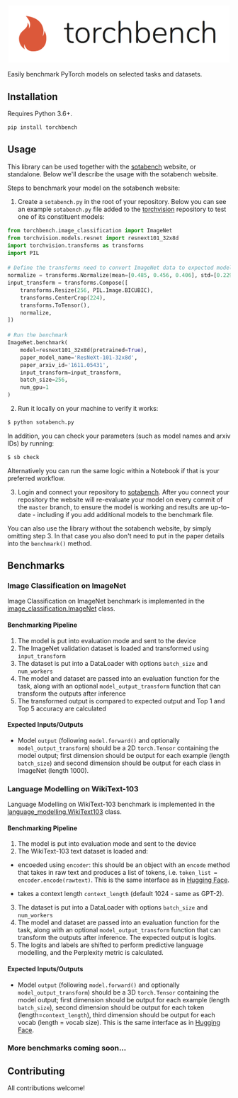 <p align="center"><img width=500 src="/docs/images/torchbench.png"></p>

Easily benchmark PyTorch models on selected tasks and datasets. 

## Installation

Requires Python 3.6+. 

```bash
pip install torchbench
```

## Usage

This library can be used together with the [sotabench](https://sotabench.com) website, or standalone. Below we'll describe the usage with the sotabench website. 

Steps to benchmark your model on the sotabench website:

1) Create a `sotabench.py` in the root of your repository. Below you can see an example `sotabench.py` file added to the [torchvision](https://github.com/pytorch/vision/tree/master/torchvision) repository to test one of its constituent models:

```python
from torchbench.image_classification import ImageNet
from torchvision.models.resnet import resnext101_32x8d
import torchvision.transforms as transforms
import PIL

# Define the transforms need to convert ImageNet data to expected model input
normalize = transforms.Normalize(mean=[0.485, 0.456, 0.406], std=[0.229, 0.224, 0.225])
input_transform = transforms.Compose([
    transforms.Resize(256, PIL.Image.BICUBIC),
    transforms.CenterCrop(224),
    transforms.ToTensor(),
    normalize,
])

# Run the benchmark
ImageNet.benchmark(
    model=resnext101_32x8d(pretrained=True),
    paper_model_name='ResNeXt-101-32x8d',
    paper_arxiv_id='1611.05431',
    input_transform=input_transform,
    batch_size=256,
    num_gpu=1
)

```

2) Run it locally on your machine to verify it works:

```bash
$ python sotabench.py
```

In addition, you can check your parameters (such as model names and arxiv IDs) by running:
```bash
$ sb check
```

Alternatively you can run the same logic within a Notebook if that is your preferred workflow.

3) Login and connect your repository to [sotabench](https://sotabench.com/add-model). After you connect your repository the website will re-evaluate your model on every commit of the `master` branch, to ensure the model is working and results are up-to-date - including if you add additional models to the benchmark file.  

You can also use the library without the sotabench website, by simply omitting step 3. In that case you also don't need to put in the paper details into the `benchmark()` method. 

## Benchmarks

### Image Classification on ImageNet

Image Classification on ImageNet benchmark is implemented in the [image_classification.ImageNet](https://github.com/paperswithcode/torchbench/blob/master/torchbench/image_classification/imagenet.py) class.

#### Benchmarking Pipeline

1. The model is put into evaluation mode and sent to the device
2. The ImageNet validation dataset is loaded and transformed using `input_transform`
3. The dataset is put into a DataLoader with options `batch_size` and `num_workers`
4. The model and dataset are passed into an evaluation function for the task, along with an optional `model_output_transform` function that can transform the outputs after inference
5. The transformed output is compared to expected output and Top 1 and Top 5 accuracy are calculated

#### Expected Inputs/Outputs

- Model `output` (following `model.forward()` and optionally `model_output_transform`) should be a 2D `torch.Tensor` containing the model output; first dimension should be output for each example (length `batch_size`) and second dimension should be output for each class in ImageNet (length 1000).

### Language Modelling on WikiText-103

Language Modelling on WikiText-103 benchmark is implemented in the [language_modelling.WikiText103](https://github.com/paperswithcode/torchbench/blob/master/torchbench/language_modelling/wikitext103.py) class. 

#### Benchmarking Pipeline

1. The model is put into evaluation mode and sent to the device
2. The WikiText-103 text dataset is loaded and:
- encoeded using `encoder`: this should be an object with an `encode` method that takes in raw text and produces a 
list of tokens, i.e. `token_list = encoder.encode(rawtext)`. This is the same interface as 
in [Hugging Face](https://github.com/huggingface/pytorch-transformers).

- takes a context length `context_length` (default 1024 - same as GPT-2).
3. The dataset is put into a DataLoader with options `batch_size` and `num_workers`
4. The model and dataset are passed into an evaluation function for the task, along with an optional `model_output_transform` function that can transform the outputs after inference. 
The expected output is logits.
5. The logits and labels are shifted to perform predictive language modelling, and the Perplexity metric is calculated.

#### Expected Inputs/Outputs

- Model `output` (following `model.forward()` and optionally `model_output_transform`) should be a 3D `torch.Tensor` 
containing the model output; first dimension should be output for each example (length `batch_size`), second 
dimension should be output for each token (length=`context_length`), third dimension should be output for each vocab
(length = vocab size). This is the same interface as in [Hugging Face](https://github.com/huggingface/pytorch-transformers).

### More benchmarks coming soon... 

## Contributing

All contributions welcome!



